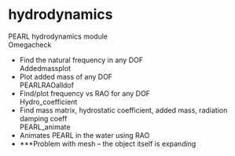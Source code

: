 # hydrodynamics
PEARL hydrodynamics module  
Omegacheck  
  * Find the natural frequency in any DOF    
Addedmassplot   
  * Plot added mass of any DOF    
PEARLRAOalldof  
  * Find/plot frequency vs RAO for any DOF    
Hydro_coefficient  
  * Find mass matrix, hydrostatic coefficient, added mass, radiation damping coeff    
PEARL_animate  
  * Animates PEARL in the water using RAO  
  * ***Problem with mesh – the object itself is expanding

